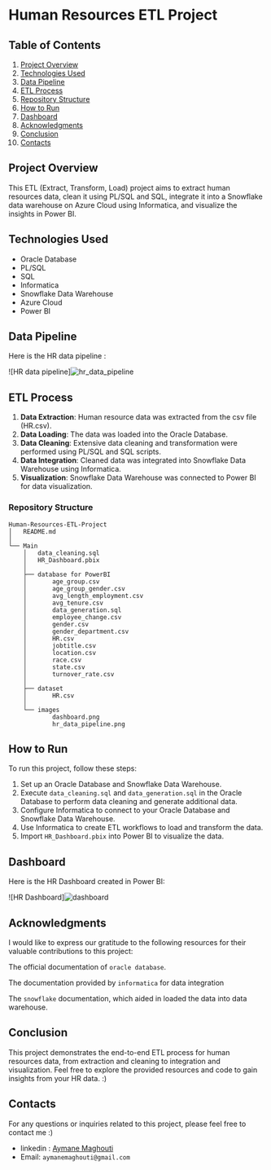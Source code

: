 # Human Resources ETL Project

## Table of Contents
1. [Project Overview](#project-overview)
3. [Technologies Used](#technologies-used)
4. [Data Pipeline](#data-pipeline)
5. [ETL Process](#eTL-process)
6. [Repository Structure](#repository-structure)
7. [How to Run](#how-to-run)
8. [Dashboard](#dashboard)
9. [Acknowledgments](#acknowledgments)
10. [Conclusion](#conclusion)
11. [Contacts](#contacts)

## Project Overview

This ETL (Extract, Transform, Load) project aims to extract human resources data, clean it using PL/SQL and SQL, integrate it into a Snowflake data warehouse on Azure Cloud using Informatica, and visualize the insights in Power BI.

## Technologies Used

- Oracle Database
- PL/SQL
- SQL
- Informatica
- Snowflake Data Warehouse
- Azure Cloud
- Power BI

## Data Pipeline

Here is  the HR data pipeline :

![HR data pipeline]![hr_data_pipeline](https://github.com/ouzidan/Human-Resources-data-pipeline-main/assets/93883044/243b91be-a81b-4e23-82ce-3e17cb51c595)



## ETL Process

1. **Data Extraction**: Human resource data was extracted from the csv file (HR.csv).
2. **Data Loading**: The data was loaded into the Oracle Database.
3. **Data Cleaning**: Extensive data cleaning and transformation were performed using PL/SQL and SQL scripts.
4. **Data Integration**: Cleaned data was integrated into Snowflake Data Warehouse using Informatica.
5. **Visualization**: Snowflake Data Warehouse was connected to Power BI for data visualization.

### Repository Structure

```plaintext
Human-Resources-ETL-Project
│   README.md
│
└── Main
    │   data_cleaning.sql
    │   HR_Dashboard.pbix
    │
    ├── database for PowerBI
    │       age_group.csv
    │       age_group_gender.csv
    │       avg_length_employment.csv
    │       avg_tenure.csv
    │       data_generation.sql
    │       employee_change.csv
    │       gender.csv
    │       gender_department.csv
    │       HR.csv
    │       jobtitle.csv
    │       location.csv
    │       race.csv
    │       state.csv
    │       turnover_rate.csv
    │
    ├── dataset
    │       HR.csv
    │
    └── images
            dashboard.png
            hr_data_pipeline.png
```

## How to Run

To run this project, follow these steps:

1. Set up an Oracle Database and Snowflake Data Warehouse.
2. Execute `data_cleaning.sql` and `data_generation.sql` in the Oracle Database to perform data cleaning and generate additional data.
3. Configure Informatica to connect to your Oracle Database and Snowflake Data Warehouse.
4. Use Informatica to create ETL workflows to load and transform the data.
5. Import `HR_Dashboard.pbix` into Power BI to visualize the data.

## Dashboard

Here is  the HR Dashboard created in Power BI:

![HR Dashboard]![dashboard](https://github.com/ouzidan/Human-Resources-data-pipeline-main/assets/93883044/def0e129-d18e-4a03-8645-0a0bf18b940e)





## Acknowledgments

I would like to express our gratitude to the following resources for their valuable contributions to this project:

The official documentation of `oracle database`.

The documentation provided by `informatica` for data integration

The `snowflake` documentation, which aided in loaded the data into  data warehouse.

## Conclusion

This project demonstrates the end-to-end ETL process for human resources data, from extraction and cleaning to integration and visualization. Feel free to explore the provided resources and code to gain insights from your HR data. :)

## Contacts

For any questions or inquiries related to this project, please feel free to contact me :)

- linkedin : <a href="https://www.linkedin.com/in/aymane-maghouti/" target="_blank">Aymane Maghouti</a><br>
- Email: `aymanemaghouti@gmail.com`
